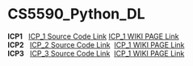 # CS5590_Python_DL

<b>ICP1</b> &nbsp; <a href="https://github.com/ntihindukkipati/CS5590_Python_DL/tree/master/ICP_1"> ICP_1  Source Code Link</a>&nbsp;<a href="https://github.com/ntihindukkipati/CS5590_Python_DL/wiki/ICP-1">ICP_1 WIKI PAGE Link</a> <br>
<b>ICP2</b> &nbsp; <a href="https://github.com/ntihindukkipati/CS5590_Python_DL/tree/master/ICP_2">ICP_2 Source Code Link</a> &nbsp;<a href="https://github.com/ntihindukkipati/CS5590_Python_DL/wiki/ICP-2">ICP_1 WIKI PAGE Link</a> <br>
<b>ICP3</b> &nbsp; <a href="https://github.com/ntihindukkipati/CS5590_Python_DL/tree/master/ICP-3">ICP_3 Source Code Link</a> &nbsp;<a href="https://github.com/ntihindukkipati/CS5590_Python_DL/wiki/ICP-3">ICP_1 WIKI PAGE Link</a> <br>
